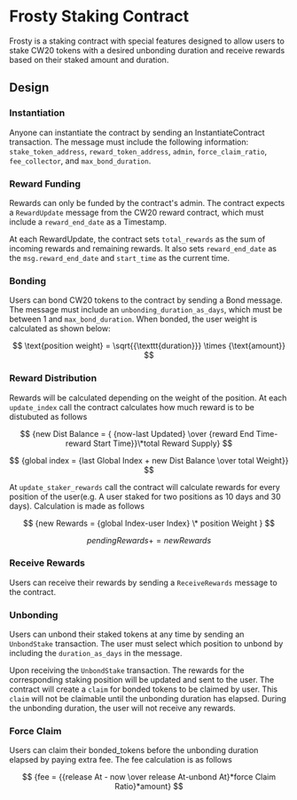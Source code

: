 # Frosty Staking Contract

Frosty is a staking contract with special features designed to allow users to stake CW20 tokens with a desired unbonding duration and receive rewards based on their staked amount and duration.

## Design

### Instantiation

Anyone can instantiate the contract by sending an InstantiateContract transaction. The message must include the following information: `stake_token_address`, `reward_token_address`, `admin`, `force_claim_ratio`, `fee_collector`, and `max_bond_duration`.

### Reward Funding

Rewards can only be funded by the contract's admin. The contract expects a `RewardUpdate` message from the CW20 reward contract, which must include a `reward_end_date` as a Timestamp.

At each RewardUpdate, the contract sets `total_rewards` as the sum of incoming rewards and remaining rewards. It also sets `reward_end_date` as the `msg.reward_end_date` and `start_time` as the current time.

### Bonding

Users can bond CW20 tokens to the contract by sending a Bond message. The message must include an `unbonding_duration_as_days`, which must be between 1 and `max_bond_duration`. When bonded, the user weight is calculated as shown below:

$$ \text{position weight} = \sqrt{{\texttt{duration}}} \times {\text{amount}} $$

### Reward Distribution

Rewards will be calculated depending on the weight of the position. At each `update_index` call the contract calculates how much reward is to be distubuted as follows

$$ {new Dist Balance = { {now-last Updated} \over {reward End Time-reward Start Time}}\*total Reward Supply} $$

$$ {global index = {last Global Index + new Dist Balance \over total Weight}} $$

At `update_staker_rewards` call the contract will calculate rewards for every position of the user(e.g. A user staked for two positions as 10 days and 30 days). Calculation is made as follows

$$ {new Rewards = {global Index-user Index} \* position Weight } $$

$$ {pending Rewards += new Rewards }$$

### Receive Rewards

Users can receive their rewards by sending a `ReceiveRewards` message to the contract.

### Unbonding

Users can unbond their staked tokens at any time by sending an `UnbondStake` transaction. The user must select which position to unbond by including the `duration_as_days` in the message.

Upon receiving the `UnbondStake` transaction. The rewards for the corresponding staking position will be updated and sent to the user. The contract will create a `claim` for bonded tokens to be claimed by user. This `claim` will not be claimable until the unbonding duration has elapsed. During the unbonding duration, the user will not receive any rewards.

### Force Claim

Users can claim their bonded_tokens before the unbonding duration elapsed by paying extra fee. The fee calculation is as follows

$$ {fee = {{release At - now \over release At-unbond At}*force Claim Ratio}*amount} $$
